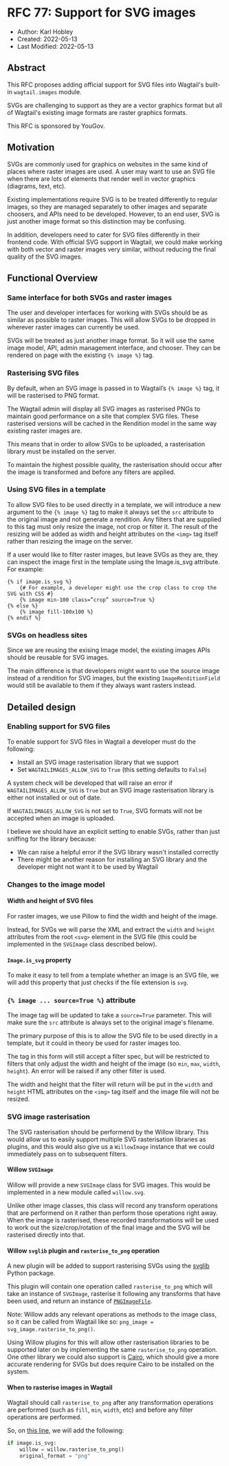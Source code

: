 # RFC 77: Support for SVG images

- Author: Karl Hobley
- Created: 2022-05-13
- Last Modified: 2022-05-13

## Abstract

This RFC proposes adding official support for SVG files into Wagtail's built-in ``wagtail.images`` module.

SVGs are challenging to support as they are a vector graphics format but all of Wagtail's existing image formats are raster graphics formats.

This RFC is sponsored by YouGov.

## Motivation

SVGs are commonly used for graphics on websites in the same kind of places where raster images are used. A user may want to use an SVG file when there are lots of elements that render well in vector graphics (diagrams, text, etc).

Existing implementations require SVG is to be treated differently to regular images, so they are managed separately to other images and separate choosers, and APIs need to be developed. However, to an end user, SVG is just another image format so this distinction may be confusing.

In addition, developers need to cater for SVG files differently in their frontend code. With official SVG support in Wagtail, we could make working with both vector and raster images very similar, without reducing the final quality of the SVG images.

## Functional Overview

### Same interface for both SVGs and raster images

The user and developer interfaces for working with SVGs should be as similar as possible to raster images. This will allow SVGs to be dropped in wherever raster images can currently be used.

SVGs will be treated as just another image format. So it will use the same image model, API, admin management interface, and chooser. They can be rendered on page with the existing ``{% image %}`` tag.

### Rasterising SVG files

By default, when an SVG image is passed in to Wagtail’s ``{% image %}`` tag, it will be rasterised to PNG format.

The Wagtail admin will display all SVG images as rasterised PNGs to maintain good performance on a site that complex SVG files. These rasterised versions will be cached in the Rendition model in the same way existing raster images are.

This means that in order to allow SVGs to be uploaded, a rasterisation library must be installed on the server.

To maintain the highest possible quality, the rasterisation should occur after the image is transformed and before any filters are applied.

### Using SVG files in a template

To allow SVG files to be used directly in a template, we will introduce a new argument to the ``{% image %}`` tag to make it always set the ``src`` attribute to the original image and not generate a rendition. Any filters that are supplied to this tag must only resize the image, not crop or filter it. The result of the resizing will be added as width and height attributes on the ``<img>`` tag itself rather than resizing the image on the server.

If a user would like to filter raster images, but leave SVGs as they are, they can inspect the image first in the template using the Image.is_svg attribute. For example:

```html+Django
{% if image.is_svg %}
    {# For example, a developer might use the crop class to crop the SVG with CSS #}
    {% image min-100 class=”crop” source=True %}
{% else %}
    {% image fill-100x100 %}
{% endif %}
```

### SVGs on headless sites

Since we are reusing the exising Image model, the existing images APIs should be reusable for SVG images.

The main difference is that developers might want to use the source image instead of a rendition for SVG images,
but the existing ``ImageRenditionField`` would still be available to them if they always want rasters instead.

## Detailed design

### Enabling support for SVG files

To enable support for SVG files in Wagtail a developer must do the following:

 - Install an SVG image rasterisation library that we support
 - Set ``WAGTAILIMAGES_ALLOW_SVG`` to ``True`` (this setting defaults to ``False``)

A system check will be developed that will raise an error if ``WAGTAILIMAGES_ALLOW_SVG`` is ``True`` but an SVG image rasterisation library is either not installed or out of date.

If ``WAGTAILIMAGES_ALLOW_SVG`` is not set to ``True``, SVG formats will not be accepted when an image is uploaded.

I believe we should have an explicit setting to enable SVGs, rather than just sniffing for the library because:

 - We can raise a helpful error if the SVG library wasn't installed correctly
 - There might be another reason for installing an SVG library and the developer might not want it to be used by Wagtail

### Changes to the image model

#### Width and height of SVG files

For raster images, we use Pillow to find the width and height of the image.

Instead, for SVGs we will parse the XML and extract the ``width`` and ``height`` attributes from the root ``<svg>`` element in the SVG file (this could be implemented in the ``SVGImage`` class described below).

#### ``Image.is_svg`` property

To make it easy to tell from a template whether an image is an SVG file, we will add this property that just checks if the file extension is ``svg``.

### ``{% image ... source=True %}`` attribute

The image tag will be updated to take a ``source=True`` parameter. This will make sure the ``src`` attribute is always set to the original image's filename.

The primary purpose of this is to allow the SVG file to be used directly in a template, but it could in theory be used for raster images too.

The tag in this form will still accept a filter spec, but will be restricted to filters that only adjust the width and height of the image (so ``min``, ``max``, ``width``, ``height``). An error will be raised if any other filter is used.

The width and height that the filter will return will be put in the ``width`` and ``height`` HTML attributes on the ``<img>`` tag itself and the image file will not be resized.

### SVG image rasterisation

The SVG rasterisation should be performend by the Willow library. This would allow us to easily support multiple SVG rasterisation libraries as plugins, and this would also give us a ``WillowImage`` instance that we could immediately pass on to subsequent filters.

#### Willow ``SVGImage``

Willow will provide a new ``SVGImage`` class for SVG images. This would be implemented in a new module called ``willow.svg``.

Unlike other image classes, this class will record any transform operations that are performend on it rather than perform those operations right away.
When the image is rasterised, these recorded transformations will be used to work out the size/crop/rotation of the final image and the SVG will be rasterised directly into that.

#### Willow ``svglib`` plugin and ``rasterise_to_png`` operation

A new plugin will be added to support rasterising SVGs using the [svglib](https://pypi.org/project/svglib/) Python package.

This plugin will contain one operation called ``rasterise_to_png`` which will take an instance of ``SVGImage``, rasterise it following any transforms that have been used, and return an instance of [``PNGImageFile``](https://github.com/wagtail/Willow/blob/ed6c532534a1d81fe5ad421ccae53634cc9ca121/willow/image.py#L163-L164).

Note: Willow adds any relevant operations as methods to the image class, so it can be called from Wagtail like so: ``png_image = svg_image.rasterise_to_png()``.

Using Willow plugins for this will allow other rasterisation libraries to be supported later on by implementing the same ``rasterise_to_png`` operation. One other library we could also support is [Cairo](https://www.cairographics.org/), which should give a more accurate rendering for SVGs but does require Cairo to be installed on the system.

#### When to rasterise images in Wagtail

Wagtail should call ``rasterise_to_png`` after any transformation operations are performed (such as ``fill``, ``min``, ``width``, etc) and before any filter operations are performed.

So, on [this line](https://github.com/wagtail/wagtail/blob/33552136559f1d6b33950858e8bd89364087240c/wagtail/images/models.py#L620), we will add the following:

```python
if image.is_svg:
    willow = willow.rasterise_to_png()
    original_format = "png"
```
